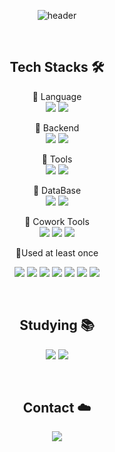 

<div align=center>

![header](https://capsule-render.vercel.app/api?type=venom&color=B6DDB6&height=200&fontColor=238636&section=header&text=SUHYUN%20&fontSize=65&fontAlignY=50)
	
</div>

<br/>
<div align=center>

## Tech Stacks :hammer_and_wrench:

<p align="center" display="inline-block">
    📍 Language <br>
        <img src="https://img.shields.io/badge/Java-007396?style=flat&logo=Java&logoColor=white"/>
    <img src="https://img.shields.io/badge/Python-3776AB?style=flat&logo=Python&logoColor=white">
</p>

<p align="center" display="inline-block">
    📍 Backend <br>
    <img src="https://img.shields.io/badge/Spring-6DB33F?style=flat&logo=Spring&logoColor=white">
    <img src="https://img.shields.io/badge/SpringBoot-6DB33F?style=flat&logo=SpringBoot&logoColor=white">
</p>

<p align="center" display="inline-block">
    📍 Tools <br>
    <img src="https://img.shields.io/badge/IntelliJ-000000?style=style=flat&logo=IntelliJ IDEA&logoColor=white"> 
    <img src="https://img.shields.io/badge/VSCode-007ACC?style=style=flat&logo=Visual Studio Code&logoColor=white"> 
</p>

<p align="center" display="inline-block">
    📍 DataBase <br>
    <img src="https://img.shields.io/badge/MongoDB-47A248?style=style=flat&logo=MongoDB&logoColor=white">
    <img src="https://img.shields.io/badge/mysql-4479A1?style=style=flat&logo=mysql&logoColor=white">
</p>

<p align="center" display="inline-block">
    📍 Cowork Tools <br>
    <img src="https://img.shields.io/badge/Github-000000?style=flat&logo=github&logoColor=white">
    <img src="https://img.shields.io/badge/Notion-000000?style=flat&logo=notion&logoColor=white">
    <img src="https://img.shields.io/badge/Slack-4A154B?style=flat&logo=slack&logoColor=white">
</p>

<p align="center">
    📍Used at least once
</p>
<p align="center" display="inline-block">
  <img src="https://img.shields.io/badge/javascript-F7DF1E?style=flat&logo=javascript&logoColor=black">
  <img src="https://img.shields.io/badge/css-1572B6?style=flat&logo=css3&logoColor=white">
  <img src="https://img.shields.io/badge/html-E34F26?style=flat&logo=html5&logoColor=white">
 <img src="https://img.shields.io/badge/React-61DAFB?style=flat&logo=react&logoColor=white">
  <img src="https://img.shields.io/badge/Nodejs-339933?style=flat&logo=Node.js&logoColor=white">
  <img src="https://img.shields.io/badge/Linux-FCC624?style=flat&logo=Linux&logoColor=white">
<img src="https://img.shields.io/badge/Docker-1572B6?style=flat&logo=Docker&logoColor=white">

</p>  
<br/>

## Studying :books: 
<p align=center>
  <img src="https://img.shields.io/badge/Spring-6DB33F?style=flat&logo=Spring&logoColor=white"/>
  <img src="https://img.shields.io/badge/SpringBoot-6DB33F?style=flat&logo=SpringBoot&logoColor=white"/>
<br/>
</p>
 <br/>

 ##  Contact :cloud:
<p align=center>
<a href="https://velog.io/@34suuuuu" target="_blank">
	<img src="https://img.shields.io/badge/velog-20C997?style=flat-square&logo=Velog&logoColor=white"/>		
</a>
</p>
<br/>

</div>
